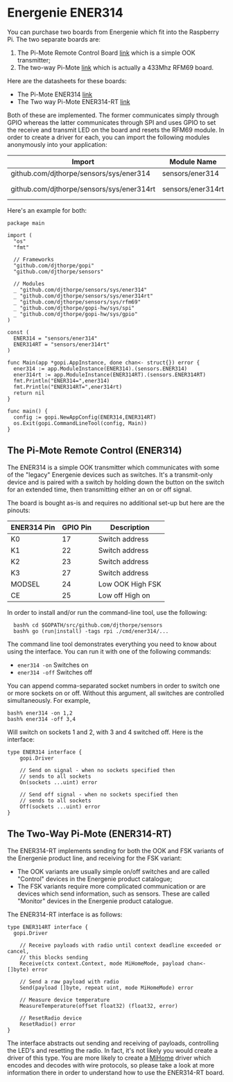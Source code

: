 
# Energenie ENER314

You can purchase two boards from Energenie which fit into the Raspberry Pi. The two separate boards
are:

  1. The Pi-Mote Remote Control Board [link](https://energenie4u.co.uk/catalogue/product/ENER314)
     which is a simple OOK transmitter;
  2. The two-way Pi-Mote [link](https://energenie4u.co.uk/catalogue/product/ENER314-RT) which
     is actually a 433Mhz RFM69 board.

Here are the datasheets for these boards:

  * The Pi-Mote ENER314 [link](ENER314-UM.pdf)
  * The Two way Pi-Mote ENER314-RT [link](ENER314-RT.pdf)

Both of these are implemented. The former communicates simply through GPIO whereas the latter
communicates through SPI and uses GPIO to set the receive and transmit LED on the board and
resets the RFM69 module. In order to create a driver for each, you can import the following 
modules anonymously into your application:

| Import                                    | Module Name        | Interface  |
| ----------------------------------------- | ------------------ | ---------- |
| github.com/djthorpe/sensors/sys/ener314   | sensors/ener314    | GPIO       |
| github.com/djthorpe/sensors/sys/ener314rt | sensors/ener314rt  | SPI & GPIO |

Here's an example for both:

```
package main

import (
  "os"
  "fmt"

  // Frameworks
  "github.com/djthorpe/gopi"
  "github.com/djthorpe/sensors"

  // Modules
  _ "github.com/djthorpe/sensors/sys/ener314"
  _ "github.com/djthorpe/sensors/sys/ener314rt"
  _ "github.com/djthorpe/sensors/sys/rfm69"
  _ "github.com/djthorpe/gopi-hw/sys/spi"
  _ "github.com/djthorpe/gopi-hw/sys/gpio"
)

const (
  ENER314 = "sensors/ener314"
  ENER314RT = "sensors/ener314rt"
)

func Main(app *gopi.AppInstance, done chan<- struct{}) error {
  ener314 := app.ModuleInstance(ENER314).(sensors.ENER314)
  ener314rt := app.ModuleInstance(ENER314RT).(sensors.ENER314RT)
  fmt.Println("ENER314=",ener314)
  fmt.Println("ENER314RT=",ener314rt)
  return nil
}

func main() {
  config := gopi.NewAppConfig(ENER314,ENER314RT)
  os.Exit(gopi.CommandLineTool(config, Main))
}
```

## The Pi-Mote Remote Control (ENER314)

The ENER314 is a simple OOK transmitter which communicates with
some of the "legacy" Energenie devices such as switches. It's a transmit-only
device and is paired with a switch by holding down the button on
the switch for an extended time, then transmitting either an on or off
signal.

The board is bought as-is and requires no additional set-up but
here are the pinouts:

| ENER314 Pin  | GPIO Pin | Description            |
| ------------ | -------- | ---------------------- |
| K0           |  17      | Switch address         |
| K1           |  22      | Switch address         |
| K2           |  23      | Switch address         |
| K3           |  27      | Switch address         |
| MODSEL       |  24      | Low OOK High FSK       |
| CE           |  25      | Low off High on        |

In order to install and/or run the command-line tool, use the
following:

```
  bash% cd $GOPATH/src/github.com/djthorpe/sensors
  bash% go (run|install) -tags rpi ./cmd/ener314/...
```

The command line tool demonstrates everything you need to know about
using the interface. You can run it with one of the following
commands:

  * `ener314 -on` Switches on
  * `ener314 -off` Switches off

You can append comma-separated socket numbers in order
to switch one or more sockets on or off. Without this argument,
all switches are controlled simultaneously. For example,

```
bash% ener314 -on 1,2
bash% ener314 -off 3,4
```

Will switch on sockets 1 and 2, with 3 and 4 switched off. Here is
the interface:

```
type ENER314 interface {
	gopi.Driver

	// Send on signal - when no sockets specified then
	// sends to all sockets
	On(sockets ...uint) error

	// Send off signal - when no sockets specified then
	// sends to all sockets
	Off(sockets ...uint) error
}
```

## The Two-Way Pi-Mote (ENER314-RT)

The ENER314-RT implements sending for both the OOK and FSK variants
of the Energenie product line, and receiving for the FSK variant:

  * The OOK variants are usually simple on/off switches and are called
    "Control" devices in the Energenie product catalogue;
  * The FSK variants require more complicated communication or are
    devices which send information, such as sensors. These are called
    "Monitor" devices in the Energenie product catalogue.

The ENER314-RT interface is as follows:

```
type ENER314RT interface {
  gopi.Driver

	// Receive payloads with radio until context deadline exceeded or cancel,
	// this blocks sending
	Receive(ctx context.Context, mode MiHomeMode, payload chan<- []byte) error

	// Send a raw payload with radio
	Send(payload []byte, repeat uint, mode MiHomeMode) error

	// Measure device temperature
	MeasureTemperature(offset float32) (float32, error)

	// ResetRadio device
	ResetRadio() error
}
```

The interface abstracts out sending and receiving of payloads, controlling
the LED's and resetting the radio. In fact, it's not likely you would create
a driver of this type. You are more likely to create a [MiHome](mihome.md)
driver which encodes and decodes with wire protocols, so please take a look
at more information there in order to understand how to use the ENER314-RT
board.





